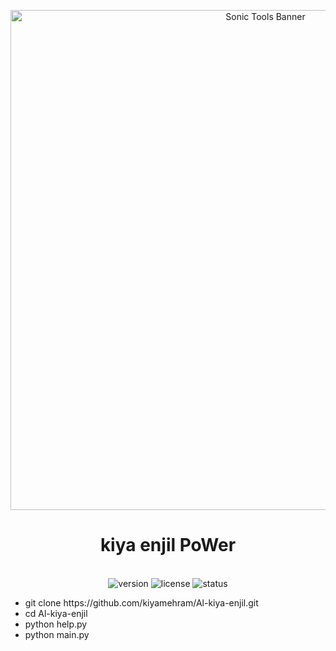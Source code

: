 <p align="center">
  <img src="https://www.google.com/url?sa=i&url=https%3A%2F%2Freligion.fandom.com%2Fwiki%2FMariam_Baouardy&psig=AOvVaw2Ojo5hVywGR5DQU1GPBlu1&ust=1755700691230000&source=images&cd=vfe&opi=89978449&ved=0CBUQjRxqFwoTCMiiyJSNl48DFQAAAAAdAAAAABAE" alt="Sonic Tools Banner" width="800">
</p>

<h1 align="center"> kiya enjil PoWer</h1>
<p align="center">
  <br>
  <img src="https://img.shields.io/badge/version-1.0.0-blue" alt="version">
  <img src="https://img.shields.io/badge/license-MIT-green" alt="license">
  <img src="https://img.shields.io/badge/status-active-brightgreen" alt="status">
</p>
<ul>
<li>git clone https://github.com/kiyamehram/Al-kiya-enjil.git</li>
<li>cd Al-kiya-enjil</li>
<li>python help.py</li>
<li>python main.py</li>
</ul>
